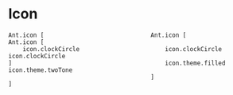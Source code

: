 # Icon

```fsharp:clock-circle-icon-main-example
Ant.icon [                              Ant.icon [                              Ant.icon [  
    icon.clockCircle                        icon.clockCircle                        icon.clockCircle
]                                           icon.theme.filled                       icon.theme.twoTone
                                        ]                                       ]
```
```fsharp:directional-icons
```
```fsharp:suggested-icons
```
```fsharp:editor-icons
```
```fsharp:data-icons 
```
```fsharp:brand-logos 
```
```fsharp:application-icons
```


